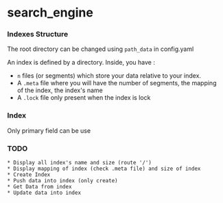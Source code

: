 # search_engine

### Indexes Structure

The root directory can be changed using `path_data` in config.yaml

An index is defined by a directory. Inside, you have :
 * `n` files (or segments) which store your data relative to your index.
 * A `.meta` file where you will have the number of segments, the mapping of the index, the index's name
 * A `.lock` file only present when the index is lock


### Index

Only primary field can be use

### TODO
    * Display all index's name and size (route '/')
    * Display mapping of index (check .meta file) and size of index
    * Create Index
    * Push data into index (only create)
    * Get Data from index
    * Update data into index
